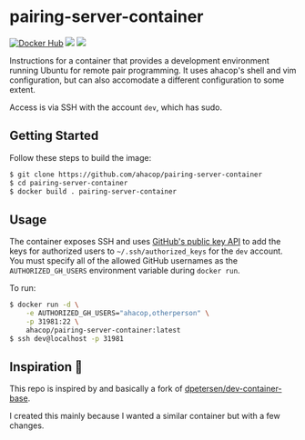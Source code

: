 # pairing-server-container

[![Docker Hub](https://img.shields.io/badge/docker-ready-blue.svg)](https://registry.hub.docker.com/u/ahacop/pairing-server-container/) [![](https://images.microbadger.com/badges/image/ahacop/pairing-server-container.svg)](https://microbadger.com/images/ahacop/pairing-server-container "Get your own image badge on microbadger.com") [![](https://images.microbadger.com/badges/version/ahacop/pairing-server-container.svg)](https://microbadger.com/images/ahacop/pairing-server-container "Get your own version badge on microbadger.com")

Instructions for a container that provides a development environment
running Ubuntu for remote pair programming. It uses ahacop's shell and
vim configuration, but can also accomodate a different configuration to
some extent.

Access is via SSH with the account `dev`, which has sudo.

## Getting Started

Follow these steps to build the image:
```bash
$ git clone https://github.com/ahacop/pairing-server-container
$ cd pairing-server-container
$ docker build . pairing-server-container
```

## Usage

The container exposes SSH and uses [GitHub's public key
API](https://developer.github.com/v3/users/keys/) to add the keys for
authorized users to `~/.ssh/authorized_keys` for the `dev` account. You
must specify all of the allowed GitHub usernames as the
`AUTHORIZED_GH_USERS` environment variable during `docker run`.

To run:
```bash
$ docker run -d \
    -e AUTHORIZED_GH_USERS="ahacop,otherperson" \
    -p 31981:22 \
    ahacop/pairing-server-container:latest
$ ssh dev@localhost -p 31981
```

## Inspiration :bow:
This repo is inspired by and basically a fork of
[dpetersen/dev-container-base](https://github.com/dpetersen/dev-container-base).

I created this mainly because I wanted a similar container but with a
few changes.
